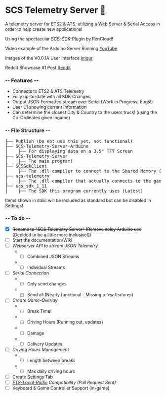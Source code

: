 # SCS Telemetry Server :articulated_lorry:
A telemetry server for ETS2 & ATS, utilizing a Web Server & Serial Access in order to help create new applications!

Using the spectacular [SCS-SDK-Plugin](https://github.com/RenCloud/scs-sdk-plugin) by RenCloud!

Video example of the Arduino Server Running [YouTube](https://youtu.be/5VJYbR_MEM0)

Images of the V0.0.1A User Interface [Imgur](https://imgur.com/a/qS7otsD)

Reddit Showcase #1 Post [Reddit](https://www.reddit.com/r/trucksim/comments/gd1pgt/arduinoscstelemetry_showcase_1/)

### -- Features --

* Connects to ETS2 & ATS Telemetry
* Fully up-to-date with all SDK Changes
* Output JSON Formatted stream over Serial (Work in Progress, bugs!)
* User UI showing current Information
* Can determine the closest City & Country to the users truck! (using the Co-Ordinates given ingame)

### -- File Structure --
<pre>
├── Publish (Do not use this yet, not functional)
├── SCS-Telemetry-Server-Arduino
│    ├── For displaying data on a 3.5" TFT Screen
├── SCS-Telemetry-Server
│    ├── The main program!
├── SCSSdkClient
│    ├── The .dll compiler to connect to the Shared Memory (from RenCloud)
├── scs-telemetry
│    ├── The .dll compiler that actually connects to the game and produces data
├── scs_sdk_1_11
│    ├── The SDK this program currently uses (Latest)
</pre>
Items shown in *italic* will be included as standard but can be disabled in Settings!
### -- To do --
- [x] ~~Rename to "SCS Telemetry Server" (Remove soley Arduino use [Decided to be a little more inclusive!])~~
- [ ] Start the documentation/Wiki
- [ ] *Webserver API to stream JSON Telemetry*
  * - [ ] Combined JSON Streams
  * - [ ] Individual Streams
- [ ] *Serial Connection*
  * - [ ] Only send changes
  * - [ ] Send all (Nearly functional - Missing a few features)
- [ ] *Create Game-Overlay*
  * - [ ] Break Time!
  * - [ ] Driving Hours (Running out, updates)
  * - [ ] Damage
  * - [ ] Delivery Updates
- [ ] *Driving Hours Management*
  * - [ ] Length between breaks
  * - [ ] Max daily driving hours
- [ ] Create Settings Tab
- [ ] *[ETS-Local-Radio](https://github.com/Koenvh1/ets2-local-radio) Compatibility (Pull Request Sent)*
- [ ] Keyboard & Game Controller Support (in-game)
